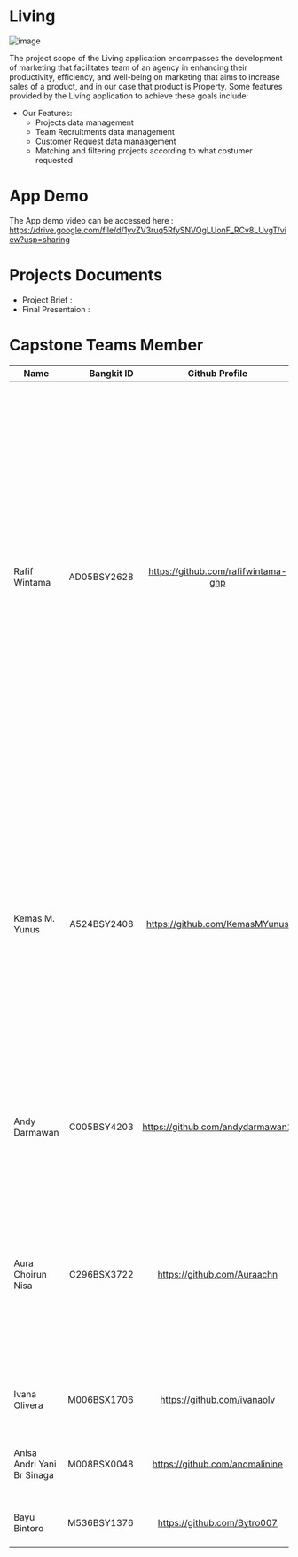 # Living

![image](https://github.com/tamalyfe/living/assets/120537279/bef5cd5e-f710-4fa4-8e70-e034495deb7f)

The project scope of the Living application encompasses the development of marketing that facilitates team  of an agency in enhancing their productivity, efficiency, and well-being on marketing that aims to increase sales of a product, and in our case that product is Property. Some features provided by the Living application to achieve these goals include:
* Our Features:
    * Projects data management
    * Team Recruitments data management
    * Customer Request data manaagement
    * Matching and filtering projects according to what costumer requested

# App Demo
The App demo video can be accessed here :
https://drive.google.com/file/d/1yvZV3ruq5RfySNVOgLUonF_RCv8LUvgT/view?usp=sharing

# Projects Documents

* Project Brief :
* Final Presentaion :

# Capstone Teams Member
| Name  | Bangkit ID  | Github Profile | Task |
| ------------- |-------------:  | :----------:| :----------|
| Rafif Wintama      | AD05BSY2628       | https://github.com/rafifwintama-ghp | Creating and tidying up the UI / UX appearance of the Living application, creating and developing a customer request feature that can create, read, update, delete and search, Create and Develop Project Features that can Create, Read, Update, Delete and Search and make improvements to the Android Studio Code Pattern and Structure including local (Background Service, Entity, Injection, Preference, Repository and Room), remote (Response and Retrofit ), Utility and User Interface (Adapter, ViewModel, ViewModelFactory, Fragment and Activity) |
| Kemas M. Yunus      | A524BSY2408       | https://github.com/KemasMYunus  | Creating registration feature, designing the user interface for the registration page, creating login feature, designing the user interface for the login page, implementing user authentication, creating MySQL database for testing login/register features, creating APIs for testing login/register features, developing recruitment feature with CRUD operations, designing the user interface for the recruitment feature |
| Andy Darmawan      | C005BSY4203       | https://github.com/andydarmawan1  | Setting up GCP Project, Setting up and managing IAM Permission,  Setting up deployment API for Machine Learning model to GCP using App Engine |
| Aura Choirun Nisa      | C296BSX3722      | https://github.com/Auraachn  | Setting up and managing CLoud MySQL, Setting up and managing Cloud Storage Bucket, Build and develop API for Mobile Dev, Setting up deployment API for mobile app to GCP using App Engine, Create a simple dashboard in logging to for monitoring service availability  |
| Ivana Olivera      | M006BSX1706       | https://github.com/ivanaolv  | Collect data, cleaning data, find several models to references, building model |
| Anisa Andri Yani Br Sinaga     | M008BSX0048      | https://github.com/anomalinine | Collect Prepare and Cleaning Data, Research Algorithm, Building a Model, Train and Error |
| Bayu Bintoro     | M536BSY1376      |   https://github.com/Bytro007  | Collect data, Prepare data, research suitable algorithm model |
